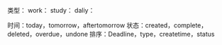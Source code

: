 类型：
work：
study：
daliy：

时间：today，tomorrow，aftertomorrow
状态：created，complete，deleted，overdue，undone
排序：Deadline，type，createtime，status
